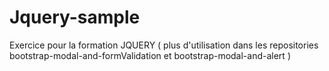# Jquery-sample
Exercice pour la formation JQUERY ( plus d'utilisation dans les repositories bootstrap-modal-and-formValidation et bootstrap-modal-and-alert )
